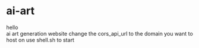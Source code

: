 # ai-art
<div>hello<div>
ai art generation website
change the cors_api_url to the domain you want to host on
use shell.sh to start
